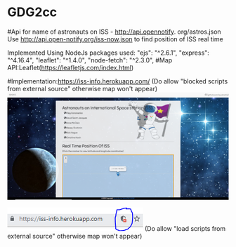 # GDG2cc
#Api for name of astronauts on ISS - http://api.opennotify. org/astros.json Use http://api.open-notify.org/iss-now.json to find position of ISS real time

Implemented Using NodeJs
packages used:
"ejs": "^2.6.1",
    "express": "^4.16.4",
    "leaflet": "^1.4.0",
    "node-fetch": "^2.3.0",
#Map API:Leaflet(https://leafletjs.com/index.html)    
    
#Implementation:https://iss-info.herokuapp.com/
    (Do allow "blocked scripts from external source" otherwise map won't appear)
![alt text](https://github.com/ayushsnha/GDG2cc/blob/master/images/Capture.PNG)

![alt text](https://github.com/ayushsnha/GDG2cc/blob/master/images/Capture1.PNG)
(Do allow "load scripts from external source" otherwise map won't appear)
